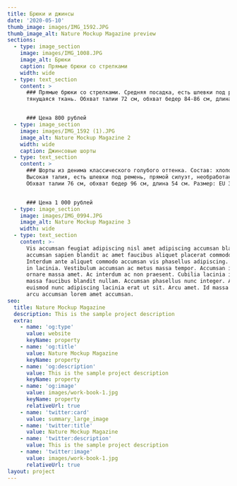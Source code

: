 ```yaml
---
title: Брюки и джинсы
date: '2020-05-10'
thumb_image: images/IMG_1592.JPG
thumb_image_alt: Nature Mockup Magazine preview
sections:
  - type: image_section
    image: images/IMG_1008.JPG
    image_alt: Брюки
    caption: Прямые брюки со стрелками
    width: wide
  - type: text_section
    content: >
      ### Прямые брюки со стрелками. Средняя посадка, есть шлевки под ремень,
      тянущаяся ткань. Обхват талии 72 см, обхват бедер 84-86 см, длина 102 см.


      ### Цена 800 рублей
  - type: image_section
    image: images/IMG_1592 (1).JPG
    image_alt: Nature Mockup Magazine 2
    width: wide
    caption: Джинсовые шорты
  - type: text_section
    content: >
      ### Шорты из денима классического голубого оттенка. Состав: хлопок 100%.
      Высокая талия, есть шлевки под ремень, прямой силуэт, необработанный край.
      Обхват талии 76 см, обхват бедер 96 см, длина 54 см. Размер: EU 38.


      ### Цена 1 000 рублей
  - type: image_section
    image: images/IMG_0994.JPG
    image_alt: Nature Mockup Magazine 3
    width: wide
  - type: text_section
    content: >-
      Vis accumsan feugiat adipiscing nisl amet adipiscing accumsan blandit
      accumsan sapien blandit ac amet faucibus aliquet placerat commodo.
      Interdum ante aliquet commodo accumsan vis phasellus adipiscing. Ornare a
      in lacinia. Vestibulum accumsan ac metus massa tempor. Accumsan in lacinia
      ornare massa amet. Ac interdum ac non praesent. Cubilia lacinia interdum
      massa faucibus blandit nullam. Accumsan phasellus nunc integer. Accumsan
      euismod nunc adipiscing lacinia erat ut sit. Arcu amet. Id massa aliquet
      arcu accumsan lorem amet accumsan.
seo:
  title: Nature Mockup Magazine
  description: This is the sample project description
  extra:
    - name: 'og:type'
      value: website
      keyName: property
    - name: 'og:title'
      value: Nature Mockup Magazine
      keyName: property
    - name: 'og:description'
      value: This is the sample project description
      keyName: property
    - name: 'og:image'
      value: images/work-book-1.jpg
      keyName: property
      relativeUrl: true
    - name: 'twitter:card'
      value: summary_large_image
    - name: 'twitter:title'
      value: Nature Mockup Magazine
    - name: 'twitter:description'
      value: This is the sample project description
    - name: 'twitter:image'
      value: images/work-book-1.jpg
      relativeUrl: true
layout: project
---
```

